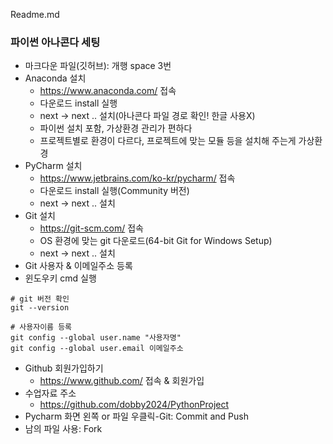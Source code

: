 Readme.md
### 파이썬 아나콘다 세팅
- 마크다운 파일(깃허브): 개행 space 3번   
- Anaconda 설치
  - https://www.anaconda.com/ 접속
  - 다운로드 install 실행
  - next -> next .. 설치(아나콘다 파일 경로 확인! 한글 사용X)
  - 파이썬 설치 포함, 가상환경 관리가 편하다
  - 프로젝트별로 환경이 다르다, 프로젝트에 맞는 모듈 등을 설치해 주는게 가상환경   
- PyCharm 설치
  - https://www.jetbrains.com/ko-kr/pycharm/ 접속
  - 다운로드 install 실행(Community 버전)
  - next -> next .. 설치   
- Git 설치
  - https://git-scm.com/ 접속
  - OS 환경에 맞는 git 다운로드(64-bit Git for Windows Setup)
  - next -> next .. 설치   
- Git 사용자 & 이메일주소 등록
- 윈도우키 cmd 실행
```
# git 버전 확인
git --version

# 사용자이름 등록
git config --global user.name "사용자명"
git config --global user.email 이메일주소
```
- Github 회원가입하기
  - https://www.github.com/ 접속 & 회원가입   
- 수업자료 주소
  - https://github.com/dobby2024/PythonProject   
- Pycharm 화면 왼쪽 or 파일 우클릭-Git: Commit and Push
- 남의 파일 사용: Fork